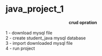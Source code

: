# java_project_1 <br/>
<center><b>crud opration</center></b> <br/>
1 - download mysql file <br/>
2 - create student_java mysql database <br/>
3 - import downloaded mysql file <br/>
4 - run project <br/>
